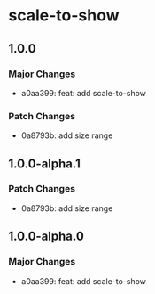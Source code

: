 # scale-to-show

## 1.0.0

### Major Changes

- a0aa399: feat: add scale-to-show

### Patch Changes

- 0a8793b: add size range

## 1.0.0-alpha.1

### Patch Changes

- 0a8793b: add size range

## 1.0.0-alpha.0

### Major Changes

- a0aa399: feat: add scale-to-show
